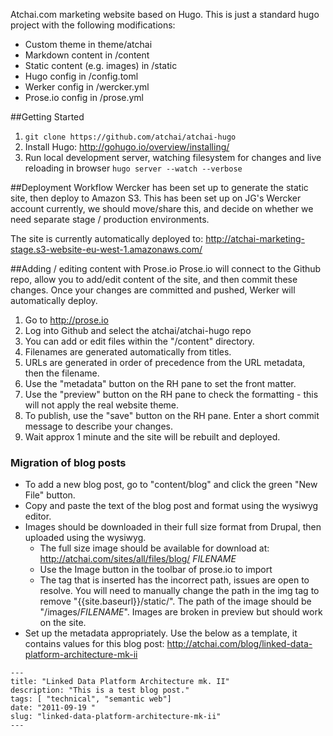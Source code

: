 Atchai.com marketing website based on Hugo.  This is just a standard hugo project with the following modifications:

* Custom theme in theme/atchai
* Markdown content in /content
* Static content (e.g. images) in /static
* Hugo config in /config.toml
* Werker config in /wercker.yml
* Prose.io config in /prose.yml

##Getting Started
1.  ```git clone https://github.com/atchai/atchai-hugo```
2.  Install Hugo:  http://gohugo.io/overview/installing/
3.  Run local development server, watching filesystem for changes and live reloading in browser
```hugo server --watch --verbose```


##Deployment Workflow
Wercker has been set up to generate the static site, then deploy to Amazon S3.  This has been set up on JG's Wercker account currently, we should move/share this, and decide on whether we need separate stage / production environments.

The site is currently automatically deployed to:  http://atchai-marketing-stage.s3-website-eu-west-1.amazonaws.com/


##Adding / editing content with Prose.io
Prose.io will connect to the Github repo, allow you to add/edit content of the site, and then commit these changes.  Once your changes are committed and pushed, Werker will automatically deploy.

1.  Go to http://prose.io
2.  Log into Github and select the atchai/atchai-hugo repo
3.  You can add or edit files within the "/content" directory.
4.  Filenames are generated automatically from titles.
5.  URLs are generated in order of precedence from the URL metadata, then the filename.
6.  Use the "metadata" button on the RH pane to set the front matter.
7.  Use the "preview" button on the RH pane to check the formatting - this will not apply the real website theme.
8.  To publish, use the "save" button on the RH pane.  Enter a short commit message to describe your changes.
9.  Wait approx 1 minute and the site will be rebuilt and deployed.

### Migration of blog posts
* To add a new blog post, go to "content/blog" and click the green "New File" button.  
* Copy and paste the text of the blog post and format using the wysiwyg editor.  
* Images should be downloaded in their full size format from Drupal, then uploaded using the wysiwyg.
    * The full size image should be available for download at:  http://atchai.com/sites/all/files/blog/ _FILENAME_
    * Use the Image button in the toolbar of prose.io to import
    * The tag that is inserted has the incorrect path, issues are open to resolve. You will need to manually change the path in the img tag to remove "{{site.baseurl}}/static/".  The path of the image should be "/images/_FILENAME_".  Images are broken in preview but should work on the site.
* Set up the metadata appropriately.  Use the below as a template, it contains values for this blog post: http://atchai.com/blog/linked-data-platform-architecture-mk-ii
```
---
title: "Linked Data Platform Architecture mk. II"
description: "This is a test blog post."
tags: [ "technical", "semantic web"]
date: "2011-09-19 "
slug: "linked-data-platform-architecture-mk-ii"
---
```

